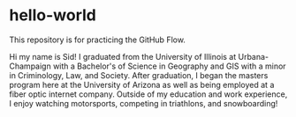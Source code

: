 # hello-world
This repository is for practicing the GitHub Flow.

Hi my name is Sid! I graduated from the University of Illinois at Urbana-Champaign with a Bachelor's of Science in Geography and GIS with a minor in Criminology, Law, and Society. After graduation, I began the masters program here at the University of Arizona as well as being employed at a fiber optic internet company. Outside of my education and work experience, I enjoy watching motorsports, competing in triathlons, and snowboarding! 
